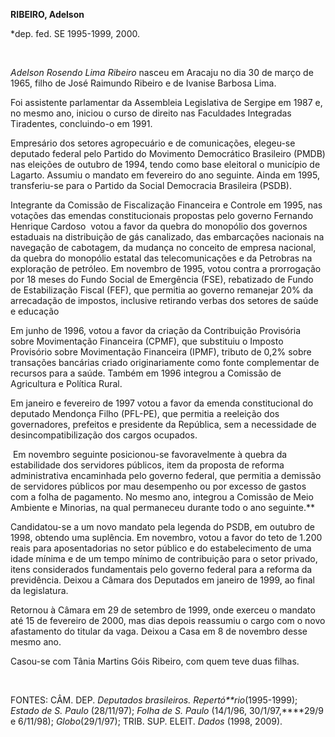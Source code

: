 **RIBEIRO, Adelson**

\*dep. fed. SE 1995-1999, 2000.

 

*Adelson Rosendo Lima Ribeiro* nasceu em Aracaju no dia 30 de março de
1965, filho de José Raimundo Ribeiro e de Ivanise Barbosa Lima.

Foi assistente parlamentar da Assembleia Legislativa de Sergipe em 1987
e, no mesmo ano, iniciou o curso de direito nas Faculdades Integradas
Tiradentes, concluindo-o em 1991.

Empresário dos setores agropecuário e de comunicações, elegeu-se
deputado federal pelo Partido do Movimento Democrático Brasileiro (PMDB)
nas eleições de outubro de 1994, tendo como base eleitoral o município
de Lagarto. Assumiu o mandato em fevereiro do ano seguinte. Ainda em
1995, transferiu-se para o Partido da Social Democracia Brasileira
(PSDB).

Integrante da Comissão de Fiscalização Financeira e Controle em 1995,
nas votações das emendas constitucionais propostas pelo governo Fernando
Henrique Cardoso  votou a favor da quebra do monopólio dos governos
estaduais na distribuição de gás canalizado, das embarcações nacionais
na navegação de cabotagem, da mudança no conceito de empresa nacional,
da quebra do monopólio estatal das telecomunicações e da Petrobras na
exploração de petróleo. Em novembro de 1995, votou contra a prorrogação
por 18 meses do Fundo Social de Emergência (FSE), rebatizado de Fundo de
Estabilização Fiscal (FEF), que permitia ao governo remanejar 20% da
arrecadação de impostos, inclusive retirando verbas dos setores de saúde
e educação

Em junho de 1996, votou a favor da criação da Contribuição Provisória
sobre Movimentação Financeira (CPMF), que substituiu o Imposto
Provisório sobre Movimentação Financeira (IPMF), tributo de 0,2% sobre
transações bancárias criado originariamente como fonte complementar de
recursos para a saúde. Também em 1996 integrou a Comissão de Agricultura
e Política Rural.

Em janeiro e fevereiro de 1997 votou a favor da emenda constitucional do
deputado Mendonça Filho (PFL-PE), que permitia a reeleição dos
governadores, prefeitos e presidente da República, sem a necessidade de
desincompatibilização dos cargos ocupados.

 Em novembro seguinte posicionou-se favoravelmente à quebra da
estabilidade dos servidores públicos, item da proposta de reforma
administrativa encaminhada pelo governo federal, que permitia a demissão
de servidores públicos por mau desempenho ou por excesso de gastos com a
folha de pagamento. No mesmo ano, integrou a Comissão de Meio Ambiente e
Minorias, na qual permaneceu durante todo o ano seguinte.**

Candidatou-se a um novo mandato pela legenda do PSDB, em outubro de
1998, obtendo uma suplência. Em novembro, votou a favor do teto de 1.200
reais para aposentadorias no setor público e do estabelecimento de uma
idade mínima e de um tempo mínimo de contribuição para o setor privado,
itens considerados fundamentais pelo governo federal para a reforma da
previdência. Deixou a Câmara dos Deputados em janeiro de 1999, ao final
da legislatura.

Retornou à Câmara em 29 de setembro de 1999, onde exerceu o mandato até
15 de fevereiro de 2000, mas dias depois reassumiu o cargo com o novo
afastamento do titular da vaga. Deixou a Casa em 8 de novembro desse
mesmo ano.

Casou-se com Tânia Martins Góis Ribeiro, com quem teve duas filhas.

 

FONTES: CÂM. DEP. *Deputados brasileiros. Repertó**rio*(1995-1999);
*Estado de S. Paulo* (28/11/97); *Folha de S. Paulo* (14/1/96,
30/1/97,****29/9 e 6/11/98); *Globo*(29/1/97); TRIB. SUP. ELEIT. *Dados*
(1998, 2009).

 
